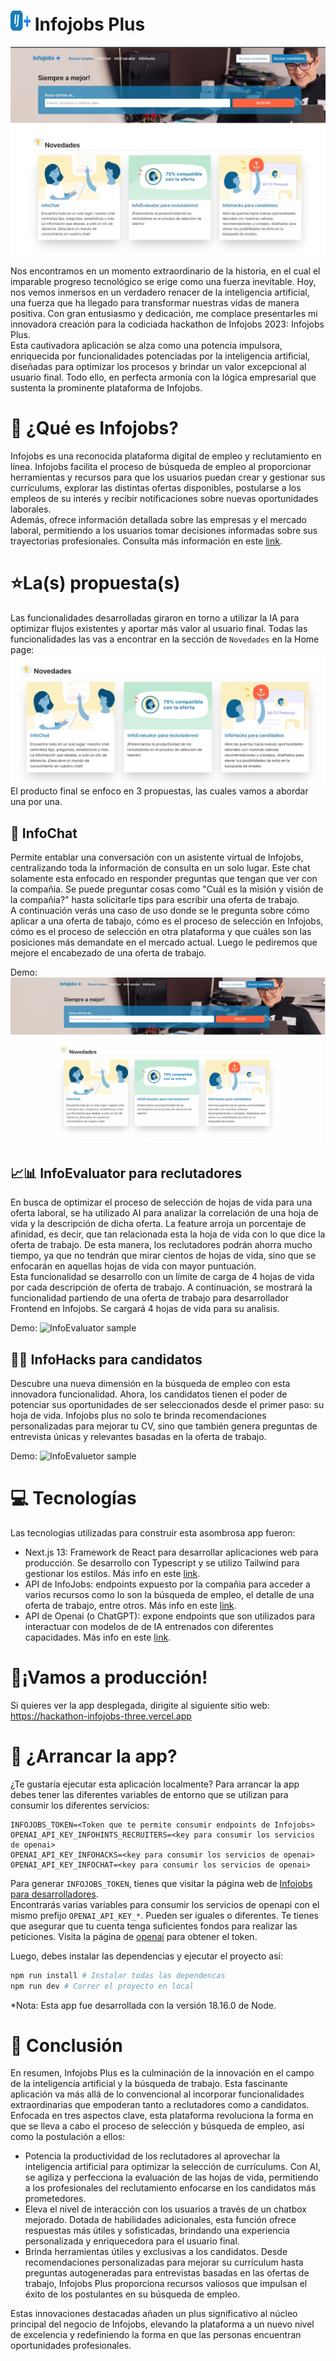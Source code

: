 # ![Infojobs Plus](doc/favicon-32x32.png) Infojobs Plus

![Infojobs Plus](doc/homePage.jpg)

Nos encontramos en un momento extraordinario de la historia, en el cual el imparable progreso tecnológico se erige como una fuerza inevitable. Hoy, nos vemos inmersos en un verdadero renacer de la inteligencia artificial, una fuerza que ha llegado para transformar nuestras vidas de manera positiva. Con gran entusiasmo y dedicación, me complace presentarles mi innovadora creación para la codiciada hackathon de Infojobs 2023: Infojobs Plus. <br/> Esta cautivadora aplicación se alza como una potencia impulsora, enriquecida por funcionalidades potenciadas por la inteligencia artificial, diseñadas para optimizar los procesos y brindar un valor excepcional al usuario final. Todo ello, en perfecta armonía con la lógica empresarial que sustenta la prominente plataforma de Infojobs.

# 💼 ¿Qué es Infojobs?

Infojobs es una reconocida plataforma digital de empleo y reclutamiento en línea.
Infojobs facilita el proceso de búsqueda de empleo al proporcionar herramientas y recursos para que los usuarios puedan crear y gestionar sus currículums, explorar las distintas ofertas disponibles, postularse a los empleos de su interés y recibir notificaciones sobre nuevas oportunidades laborales.<br/>
Además, ofrece información detallada sobre las empresas y el mercado laboral, permitiendo a los usuarios tomar decisiones informadas sobre sus trayectorias profesionales. Consulta más información en este [link](https://nosotros.infojobs.net/).

# ⭐La(s) propuesta(s)

Las funcionalidades desarrolladas giraron en torno a utilizar la IA para optimizar flujos existentes y aportar más valor al usuario final. Todas las funcionalidades las vas a encontrar en la sección de `Novedades` en la Home page:
![Novedades](doc/novelties.jpg)
El producto final se enfoco en 3 propuestas, las cuales vamos a abordar una por una.

## 🤖 InfoChat

Permite entablar una conversación con un asistente virtual de Infojobs, centralizando toda la información de consulta en un solo lugar. Este chat solamente esta enfocado en responder preguntas que tengan que ver con la compañia. Se puede preguntar cosas como "Cuál es la misión y visión de la compañia?" hasta solicitarle tips para escribir una oferta de trabajo. <br/>
A continuación verás una caso de uso donde se le pregunta sobre cómo aplicar a una oferta de tabajo, cómo es el proceso de selección en Infojobs, cómo es el proceso de selección en otra plataforma y que cuáles son las posiciones más demandate en el mercado actual. Luego le pediremos que mejore el encabezado de una oferta de trabajo.

Demo:
![InfoChat sample](doc/infochat.gif)

## 📈📊 InfoEvaluator para reclutadores

En busca de optimizar el proceso de selección de hojas de vida para una oferta laboral, se ha utilizado AI para analizar la correlación de una hoja de vida y la descripción de dicha oferta. La feature arroja un porcentaje de afinidad, es decir, que tan relacionada esta la hoja de vida con lo que dice la oferta de trabajo. De esta manera,
los reclutadores podrán ahorra mucho tiempo, ya que no tendrán que mirar cientos de hojas de vida, sino que se enfocarán en aquellas hojas de vida con mayor puntuación. <br/>
Esta funcionalidad se desarrollo con un límite de carga de 4 hojas de vida por cada descripción de oferta de trabajo. A continuación, se mostrará la funcionalidad partiendo de una oferta de trabajo para desarrollador Frontend en Infojobs. Se cargará 4 hojas de vida para su analisis.

Demo:
![InfoEvaluator sample](doc/infoEvaluator.gif)

## 👩‍💻 InfoHacks para candidatos

Descubre una nueva dimensión en la búsqueda de empleo con esta innovadora funcionalidad. Ahora, los candidatos tienen el poder de potenciar sus oportunidades de ser seleccionados desde el primer paso: su hoja de vida. Infojobs plus no solo te brinda recomendaciones personalizadas para mejorar tu CV, sino que también genera preguntas de entrevista únicas y relevantes basadas en la oferta de trabajo.

Demo:
![InfoEvaluetor sample](doc/infoHacks.gif)

# 💻 Tecnologías

Las tecnologias utilizadas para construir esta asombrosa app fueron:

- Next.js 13: Framework de React para desarrollar aplicaciones web para producción. Se desarrollo con Typescript y se utilizo Tailwind para gestionar los estilos. Más info en este [link](https://nextjs.org/docs).
- API de InfoJobs: endpoints expuesto por la compañia para acceder a varios recursos como lo son la búsqueda de empleo, el detalle de una oferta de trabajo, entre otros. Más info en este [link](https://developer.infojobs.net/documentation/operation-list/index.xhtml).
- API de Openai (o ChatGPT): expone endpoints que son utilizados para interactuar con modelos de de IA entrenados con diferentes capacidades. Más info en este [link](https://platform.openai.com/docs/introduction).

# 🤘¡Vamos a producción!

Si quieres ver la app desplegada, dirigite al siguiente sitio web: <br />
https://hackathon-infojobs-three.vercel.app

# 🚀 ¿Arrancar la app?

¿Te gustaría ejecutar esta aplicación localmente? Para arrancar la app debes tener las diferentes variables de entorno que se utilizan para consumir los diferentes servicios:

```
INFOJOBS_TOKEN=<Token que te permite consumir endpoints de Infojobs>
OPENAI_API_KEY_INFOHINTS_RECRUITERS=<key para consumir los servicios de openai>
OPENAI_API_KEY_INFOHACKS=<key para consumir los servicios de openai>
OPENAI_API_KEY_INFOCHAT=<key para consumir los servicios de openai>
```

Para generar `INFOJOBS_TOKEN`, tienes que visitar la página web de [Infojobs para desarrolladores](https://developer.infojobs.net/). <br/>
Encontrarás varias variables para consumir los servicios de openapi con el mismo prefijo `OPENAI_API_KEY_*`. Pueden ser iguales o diferentes. Te tienes que asegurar que tu cuenta tenga suficientes fondos
para realizar las peticiones. Visita la página de [openai](https://platform.openai.com/docs/quickstart/adjust-your-settings) para obtener el token.

Luego, debes instalar las dependencias y ejecutar el proyecto así:

```bash
npm run install # Instalar todas las dependencas
npm run dev # Correr el proyecto en local
```

\*Nota: Esta app fue desarrollada con la versión 18.16.0 de Node.

# 📍 Conclusión

En resumen, Infojobs Plus es la culminación de la innovación en el campo de la inteligencia artificial y la búsqueda de trabajo. Esta fascinante aplicación va más allá de lo convencional al incorporar funcionalidades extraordinarias que empoderan tanto a reclutadores como a candidatos. Enfocada en tres aspectos clave, esta plataforma revoluciona la forma en que se lleva a cabo el proceso de selección y búsqueda de empleo, así como la postulación a ellos:

- Potencia la productividad de los reclutadores al aprovechar la inteligencia artificial para optimizar la selección de currículums. Con AI, se agiliza y perfecciona la evaluación de las hojas de vida, permitiendo a los profesionales del reclutamiento enfocarse en los candidatos más prometedores.
- Eleva el nivel de interacción con los usuarios a través de un chatbox mejorado. Dotada de habilidades adicionales, esta función ofrece respuestas más útiles y sofisticadas, brindando una experiencia personalizada y enriquecedora para el usuario final.
- Brinda herramientas útiles y exclusivas a los candidatos. Desde recomendaciones personalizadas para mejorar su currículum hasta preguntas autogeneradas para entrevistas basadas en las ofertas de trabajo, Infojobs Plus proporciona recursos valiosos que impulsan el éxito de los postulantes en su búsqueda de empleo.<br/>

Estas innovaciones destacadas añaden un plus significativo al núcleo principal del negocio de Infojobs, elevando la plataforma a un nuevo nivel de excelencia y redefiniendo la forma en que las personas encuentran oportunidades profesionales.
